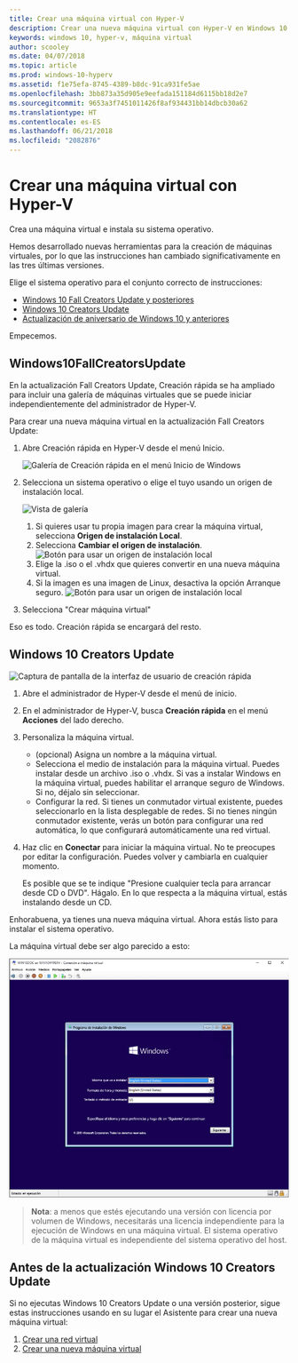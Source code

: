 ```yaml
---
title: Crear una máquina virtual con Hyper-V
description: Crear una nueva máquina virtual con Hyper-V en Windows 10 Creators Update
keywords: windows 10, hyper-v, máquina virtual
author: scooley
ms.date: 04/07/2018
ms.topic: article
ms.prod: windows-10-hyperv
ms.assetid: f1e75efa-8745-4389-b8dc-91ca931fe5ae
ms.openlocfilehash: 3bb873a35d905e9eefada151184d6115bb18d2e7
ms.sourcegitcommit: 9653a3f7451011426f8af934431bb14dbcb30a62
ms.translationtype: HT
ms.contentlocale: es-ES
ms.lasthandoff: 06/21/2018
ms.locfileid: "2082876"
---
```

# <a name="create-a-virtual-machine-with-hyper-v"></a>Crear una máquina virtual con Hyper-V

Crea una máquina virtual e instala su sistema operativo.

Hemos desarrollado nuevas herramientas para la creación de máquinas virtuales, por lo que las instrucciones han cambiado significativamente en las tres últimas versiones.

Elige el sistema operativo para el conjunto correcto de instrucciones:

* [Windows 10 Fall Creators Update y posteriores](quick-create-virtual-machine.md#windows-10-fall-creators-update)
* [Windows 10 Creators Update](quick-create-virtual-machine.md#windows-10-creators-update)
* [Actualización de aniversario de Windows 10 y anteriores](quick-create-virtual-machine.md#before-windows-10-creators-update)

Empecemos.

## <a name="windows-10-fall-creators-update"></a>Windows10FallCreatorsUpdate

En la actualización Fall Creators Update, Creación rápida se ha ampliado para incluir una galería de máquinas virtuales que se puede iniciar independientemente del administrador de Hyper-V.

Para crear una nueva máquina virtual en la actualización Fall Creators Update:

1. Abre Creación rápida en Hyper-V desde el menú Inicio.

    ![Galería de Creación rápida en el menú Inicio de Windows](media/quick-create-start-menu.png)

1. Selecciona un sistema operativo o elige el tuyo usando un origen de instalación local.

    ![Vista de galería](media/vmgallery.png)

    1. Si quieres usar tu propia imagen para crear la máquina virtual, selecciona **Origen de instalación Local**.
    1. Selecciona **Cambiar el origen de instalación**.
      ![Botón para usar un origen de instalación local](media/change-source.png)
    1. Elige la .iso o el .vhdx que quieres convertir en una nueva máquina virtual.
    1. Si la imagen es una imagen de Linux, desactiva la opción Arranque seguro.
      ![Botón para usar un origen de instalación local](media/toggle-secure-boot.png)

1. Selecciona "Crear máquina virtual"

Eso es todo.  Creación rápida se encargará del resto.

## <a name="windows-10-creators-update"></a>Windows 10 Creators Update

![Captura de pantalla de la interfaz de usuario de creación rápida](media/quickcreatesteps_inked.jpg)

1. Abre el administrador de Hyper-V desde el menú de inicio.

1. En el administrador de Hyper-V, busca **Creación rápida** en el menú **Acciones** del lado derecho.

1. Personaliza la máquina virtual.

    * (opcional) Asigna un nombre a la máquina virtual.
    * Selecciona el medio de instalación para la máquina virtual. Puedes instalar desde un archivo .iso o .vhdx.
    Si vas a instalar Windows en la máquina virtual, puedes habilitar el arranque seguro de Windows. Si no, déjalo sin seleccionar.
    * Configurar la red.
    Si tienes un conmutador virtual existente, puedes seleccionarlo en la lista desplegable de redes. Si no tienes ningún conmutador existente, verás un botón para configurar una red automática, lo que configurará automáticamente una red virtual.

1. Haz clic en **Conectar** para iniciar la máquina virtual. No te preocupes por editar la configuración. Puedes volver y cambiarla en cualquier momento.

    Es posible que se te indique "Presione cualquier tecla para arrancar desde CD o DVD". Hágalo.  En lo que respecta a la máquina virtual, estás instalando desde un CD.

Enhorabuena, ya tienes una nueva máquina virtual.  Ahora estás listo para instalar el sistema operativo.

La máquina virtual debe ser algo parecido a esto:

![Pantalla de inicio de la máquina virtual](media/OSDeploy_upd.png)

> **Nota**: a menos que estés ejecutando una versión con licencia por volumen de Windows, necesitarás una licencia independiente para la ejecución de Windows en una máquina virtual. El sistema operativo de la máquina virtual es independiente del sistema operativo del host.

## <a name="before-windows-10-creators-update"></a>Antes de la actualización Windows 10 Creators Update

Si no ejecutas Windows 10 Creators Update o una versión posterior, sigue estas instrucciones usando en su lugar el Asistente para crear una nueva máquina virtual:

1. [Crear una red virtual](connect-to-network.md)
1. [Crear una nueva máquina virtual](create-virtual-machine.md)
